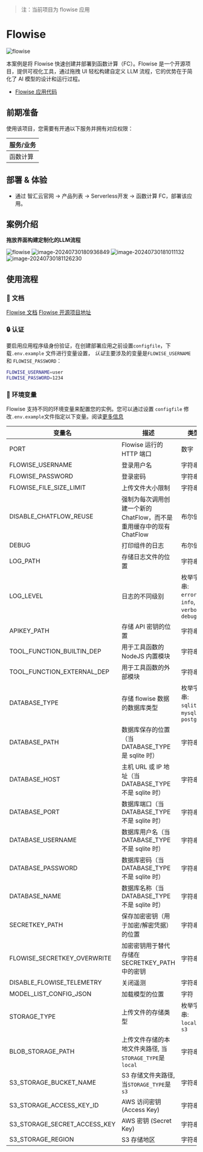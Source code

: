 > 注：当前项目为 flowise 应用

# Flowise

![flowise](https://github.com/Qihoo360/fc-templates/blob/feature/main/applications/artificial-intelligence/flowise/src/flowise/images/flowise.png?raw=true)

本案例是将 Flowise 快速创建并部署到函数计算（FC）。Flowise 是一个开源项目，提供可视化工具，通过拖拽 UI 轻松构建自定义 LLM 流程，它的优势在于简化了 AI 模型的设计和运行过程。

- [Flowise 应用代码](https://github.com/Qihoo360/fc-templates/tree/feature/main/applications/artificial-intelligence/flowise/src)

## 前期准备

使用该项目，您需要有开通以下服务并拥有对应权限：

| 服务/业务 |
| --------- |
| 函数计算  |

## 部署 & 体验

- 通过 智汇云官网 -> 产品列表 -> Serverless开发 -> 函数计算 FC，部署该应用。

## 案例介绍

**拖放界面构建定制化的LLM流程**

![flowise](https://github.com/Qihoo360/fc-templates/blob/feature/main/applications/artificial-intelligence/flowise/src/flowise/images/flowise.gif?raw=true)
![image-20240730180936849](https://github.com/Qihoo360/fc-templates/blob/feature/main/applications/artificial-intelligence/flowise/src/flowise/images/image-20240730180936849.png?raw=true)
![image-20240730181011132](https://github.com/Qihoo360/fc-templates/blob/feature/main/applications/artificial-intelligence/flowise/src/flowise/images/image-20240730181011132.png?raw=true)
![image-20240730181126230](https://github.com/Qihoo360/fc-templates/blob/feature/main/applications/artificial-intelligence/flowise/src/flowise/images/image-20240730181126230.png?raw=true)

## 使用流程

### 📖 文档

[Flowise 文档](https://docs.flowiseai.com/)
[Flowise 开源项目地址](https://github.com/FlowiseAI/Flowise)

### 🔒 认证

要启用应用程序级身份验证，在创建部署应用之前设置`configfile`，下载`.env.example` 文件进行变量设置， *认证*主要涉及的变量是`FLOWISE_USERNAME` 和 `FLOWISE_PASSWORD`：

```bash
FLOWISE_USERNAME=user
FLOWISE_PASSWORD=1234
```

### 🌱 环境变量

Flowise 支持不同的环境变量来配置您的实例。您可以通过设置 `configfile` 修改`.env.example`文件指定以下变量。阅读[更多信息](https://docs.flowiseai.com/environment-variables)

| 变量名                       | 描述                                                         | 类型                                            | 默认值                              |
| ---------------------------- | ------------------------------------------------------------ | ----------------------------------------------- | ----------------------------------- |
| PORT                         | Flowise 运行的 HTTP 端口                                     | 数字                                            | 8080                                |
| FLOWISE_USERNAME             | 登录用户名                                                   | 字符串                                          |                                     |
| FLOWISE_PASSWORD             | 登录密码                                                     | 字符串                                          |                                     |
| FLOWISE_FILE_SIZE_LIMIT      | 上传文件大小限制                                             | 字符串                                          | 50mb                                |
| DISABLE_CHATFLOW_REUSE       | 强制为每次调用创建一个新的 ChatFlow，而不是重用缓存中的现有 ChatFlow | 布尔值                                          |                                     |
| DEBUG                        | 打印组件的日志                                               | 布尔值                                          |                                     |
| LOG_PATH                     | 存储日志文件的位置                                           | 字符串                                          | `your-path/Flowise/logs`            |
| LOG_LEVEL                    | 日志的不同级别                                               | 枚举字符串: `error`, `info`, `verbose`, `debug` | `info`                              |
| APIKEY_PATH                  | 存储 API 密钥的位置                                          | 字符串                                          | `your-path/Flowise/packages/server` |
| TOOL_FUNCTION_BUILTIN_DEP    | 用于工具函数的 NodeJS 内置模块                               | 字符串                                          |                                     |
| TOOL_FUNCTION_EXTERNAL_DEP   | 用于工具函数的外部模块                                       | 字符串                                          |                                     |
| DATABASE_TYPE                | 存储 flowise 数据的数据库类型                                | 枚举字符串: `sqlite`, `mysql`, `postgres`       | `sqlite`                            |
| DATABASE_PATH                | 数据库保存的位置（当 DATABASE_TYPE 是 sqlite 时）            | 字符串                                          | `your-home-dir/.flowise`            |
| DATABASE_HOST                | 主机 URL 或 IP 地址（当 DATABASE_TYPE 不是 sqlite 时）       | 字符串                                          |                                     |
| DATABASE_PORT                | 数据库端口（当 DATABASE_TYPE 不是 sqlite 时）                | 字符串                                          |                                     |
| DATABASE_USERNAME            | 数据库用户名（当 DATABASE_TYPE 不是 sqlite 时）              | 字符串                                          |                                     |
| DATABASE_PASSWORD            | 数据库密码（当 DATABASE_TYPE 不是 sqlite 时）                | 字符串                                          |                                     |
| DATABASE_NAME                | 数据库名称（当 DATABASE_TYPE 不是 sqlite 时）                | 字符串                                          |                                     |
| SECRETKEY_PATH               | 保存加密密钥（用于加密/解密凭据）的位置                      | 字符串                                          | `your-path/Flowise/packages/server` |
| FLOWISE_SECRETKEY_OVERWRITE  | 加密密钥用于替代存储在 SECRETKEY_PATH 中的密钥               | 字符串                                          |                                     |
| DISABLE_FLOWISE_TELEMETRY    | 关闭遥测                                                     | 字符串                                          |                                     |
| MODEL_LIST_CONFIG_JSON       | 加载模型的位置                                               | 字符                                            | `/your_model_list_config_file_path` |
| STORAGE_TYPE                 | 上传文件的存储类型                                           | 枚举字符串: `local`, `s3`                       | `local`                             |
| BLOB_STORAGE_PATH            | 上传文件存储的本地文件夹路径, 当`STORAGE_TYPE`是`local`      | 字符串                                          | `your-home-dir/.flowise/storage`    |
| S3_STORAGE_BUCKET_NAME       | S3 存储文件夹路径, 当`STORAGE_TYPE`是`s3`                    | 字符串                                          |                                     |
| S3_STORAGE_ACCESS_KEY_ID     | AWS 访问密钥 (Access Key)                                    | 字符串                                          |                                     |
| S3_STORAGE_SECRET_ACCESS_KEY | AWS 密钥 (Secret Key)                                        | 字符串                                          |                                     |
| S3_STORAGE_REGION            | S3 存储地区                                                  | 字符串                                          |                                     |
